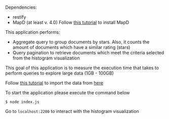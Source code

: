 Dependencies:
 * restify
 * MapD (at least v. 4.0) Follow [this tutorial](https://www.omnisci.com/docs/v4.0.0/4_installation_recipes.html) to install MapD

 This application performs:

 - Aggregate query to group documents by stars. Also, it counts the amount of documents which have a similar rating (stars)
 - Query pagination to retrieve documents which meet the criteria selected from the histogram visualization

 This goal of this application is to measure the execution time that takes to perform queries to explore large data (1GB - 100GB)

Follow [this tutorial](https://www.omnisci.com/docs/v4.0.0/4_import_data.html) to import the data from [here](https://github.com/lincex7845/bestPract-DA/raw/master/PoC/multivariable/poc_vega_pagination/business.zip)

To start the application please execute the command below

`$ node index.js` 

Go to `localhost:2200` to interact with the histogram visualization